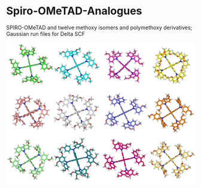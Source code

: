 # Spiro-OMeTAD-Analogues
SPIRO-OMeTAD and twelve methoxy isomers and polymethoxy derivatives; Gaussian run files for Delta SCF

![Pymol raytrace render of the first 12 analogues](initial_12_mefi.jpg)
